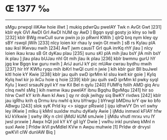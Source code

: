 # Œ 1377 ‰
---
sMgu prwpqI iliKAw hoie illwt ] mukiq pdwrQu pweIAY Twk n AvGt
Gwt ]231] kbIr eyk GVI AwDI GrI AwDI hUM qy AwD ] Bgqn syqI
gosty jo kIny so lwB ]232] kbIr BWg mwCulI surw pwin jo jo pRwnI KWih
] qIrQ brq nym kIey qy sBY rswqil jWih ]233] nIcy loien kir rhau
ly swjn Gt mwih ] sB rs Kylau pIA sau iksI lKwvau nwih ]234]
AwT jwm causiT GrI quA inrKq rhY jIau ] nIcy loien ikau krau sB
Gt dyKau pIau ]235] sunu sKI pIA mih jIau bsY jIA mih bsY ik pIau
] jIau pIau bUJau nhI Gt mih jIau ik pIau ]236] kbIr bwmnu gurU hY
jgq kw Bgqn kw guru nwih ] AriJ auriJ kY pic mUAw cwrau bydhu mwih
]237] hir hY KWfu ryqu mih ibKrI hwQI cunI n jwie ] kih kbIr guir
BlI buJweI kItI hoie kY Kwie ]238] kbIr jau quih swD iprMm kI sIsu
kwit kir goie ] Kylq Kylq hwl kir jo ikCu hoie q hoie ]239] kbIr
jau quih swD iprMm kI pwky syqI Kylu ] kwcI srsauN pyil kY nw Kil BeI n
qylu ]240] FUMFq folih AMD giq Aru cInq nwhI sMq ] kih nwmw ikau
pweIAY ibnu Bgqhu BgvMqu ]241] hir so hIrw Cwif kY krih Awn kI Aws
] qy nr dojk jwihgy siq BwKY rivdws ]242] kbIr jau igRhu krih q
Drmu kru nwhI q kru bYrwgu ] bYrwgI bMDnu krY qw ko bfo ABwgu ]243]
slok syK PrId ky
<> siqgur pRswid ]
ijqu idhwVY Dn vrI swhy ley ilKwie ] mlku ij kMnI suxIdw muhu dyKwly
Awie ] ijMdu inmwxI kFIAY hfw kU kVkwie ] swhy ilKy n clnI ijMdU kUM
smJwie ] ijMdu vhutI mrxu vru lY jwsI prxwie ] Awpx hQI joil kY kY
gil lgY Dwie ] vwlhu inkI purslwq kMnI n suxI Awie ] PrIdw ikVI
pvMdIeI KVw n Awpu muhwie ]1] PrIdw dr drvysI gwKVI clW dunIAW
Biq ]
####
